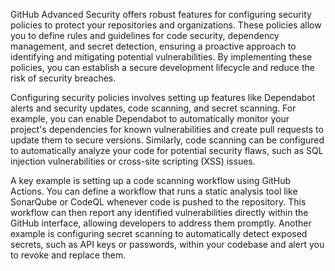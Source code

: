 GitHub Advanced Security offers robust features for configuring security policies to protect your repositories and organizations. These policies allow you to define rules and guidelines for code security, dependency management, and secret detection, ensuring a proactive approach to identifying and mitigating potential vulnerabilities. By implementing these policies, you can establish a secure development lifecycle and reduce the risk of security breaches.

Configuring security policies involves setting up features like Dependabot alerts and security updates, code scanning, and secret scanning. For example, you can enable Dependabot to automatically monitor your project's dependencies for known vulnerabilities and create pull requests to update them to secure versions. Similarly, code scanning can be configured to automatically analyze your code for potential security flaws, such as SQL injection vulnerabilities or cross-site scripting (XSS) issues.

A key example is setting up a code scanning workflow using GitHub Actions. You can define a workflow that runs a static analysis tool like SonarQube or CodeQL whenever code is pushed to the repository. This workflow can then report any identified vulnerabilities directly within the GitHub interface, allowing developers to address them promptly. Another example is configuring secret scanning to automatically detect exposed secrets, such as API keys or passwords, within your codebase and alert you to revoke and replace them.